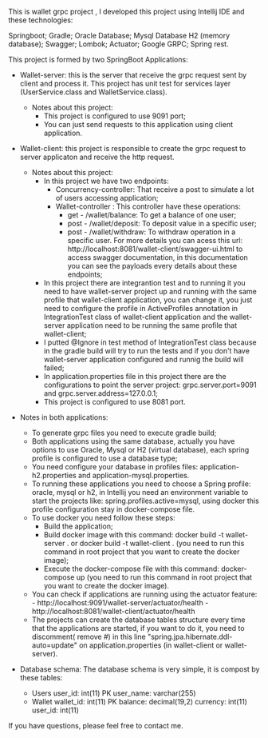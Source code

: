 This is wallet grpc project , I developed this project using Intellij IDE and these technologies:

Springboot;
Gradle;
Oracle Database;
Mysql Database
H2 (memory database);
Swagger;
Lombok;
Actuator;
Google GRPC;
Spring rest.

This project is formed by two SpringBoot Applications:

 - Wallet-server: this is the server that receive the grpc request sent by client and process it. This project has unit test for services layer (UserService.class and WalletService.class).
	- Notes about this project:
		- This project is configured to use 9091 port;
		- You can just send requests to this application using client application.
 
 - Wallet-client: this project is responsible to create the grpc request to server applicaton and receive the http request.
	- Notes about this project:
		- In this project we have two endpoints:
			- Concurrency-controller: That receive a post to simulate a lot of users accessing application;
			- Wallet-controller : This controller have these operations:
				- get - /wallet/balance: To get a balance of one user;
				- post - /wallet/deposit: To deposit value in a specific user;
				- post - /wallet/withdraw: To withdraw operation in a specific user.
			For more details you can acess this url: http://localhost:8081/wallet-client/swagger-ui.html to access swagger documentation, in this documentation you can see the payloads every details about these endpoints;
		- In this project there are integrantion test and to running it you need to have wallet-server project up and  running with the same profile that wallet-client application, you can change it, you just need to configure the profile in ActiveProfiles annotation in IntegrationTest class of wallet-client application and the wallet-server application need to be running the same profile that wallet-client;
		- I putted @Ignore in test method of IntegrationTest class because in the gradle build will try to run the tests and if you don't have wallet-server application configured and runnig the build will failed;
		- In application.properties file in this project there are the configurations to point the server project: grpc.server.port=9091 and grpc.server.address=127.0.0.1;
		- This project is configured to use 8081 port.

 - Notes in both applications:
	- To generate grpc files you need to execute gradle build;
	- Both applications using the same database, actually you have options to use Oracle, Mysql or H2 (virtual database), each spring profile is configured to use a database type;
	- You need configure your database in profiles files: application-h2.properties and application-mysql.properties.
	- To running these applications you need to choose a Spring profile: oracle, mysql or h2, in Intellij you need an environment variable to start the projects like: spring.profiles.active=mysql, using docker this profile configuration stay in docker-compose file.
	- To use docker you need follow these steps:
		- Build the application;
		- Build docker image with this command: docker build -t wallet-server . or docker build -t wallet-client . (you need to run this command in root project that you want to create the docker image);
		- Execute the docker-compose file with this command: docker-compose up (you need to run this command in root project that you want to create the docker image).
	- You can check if applications are running using the actuator feature:
			- http://localhost:9091/wallet-server/actuator/health
			- http://localhost:8081/wallet-client/actuator/health
	- The projects can create the database tables structure every time that the applications are started, if you want to do it, you need to discomment( remove #) in this line "spring.jpa.hibernate.ddl-auto=update" on application.properties (in wallet-client or wallet-server).

 - Database schema: The database schema is very simple, it is compost by these tables:
	- Users
		user_id: int(11) PK
		user_name: varchar(255)
	- Wallet
		wallet_id: int(11) PK
		balance: decimal(19,2)
		currency: int(11)
		user_id: int(11)

If you have questions, please feel free to contact me.
